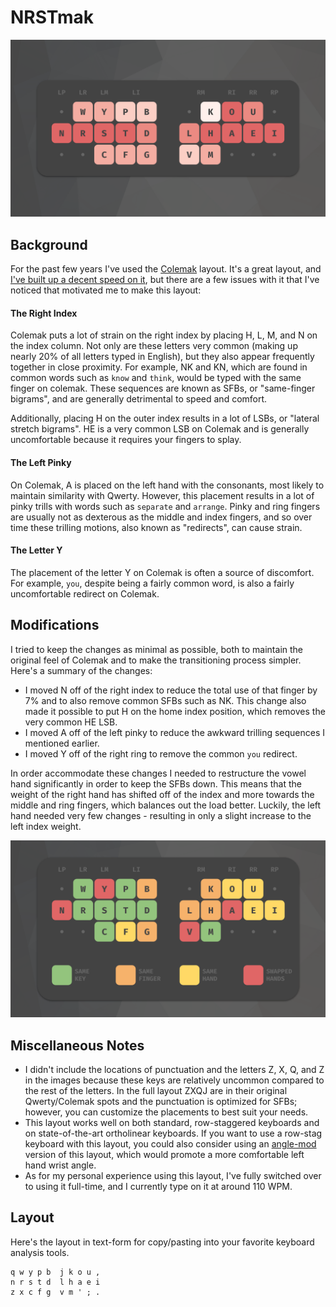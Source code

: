 # NRSTmak
![changes.png](nrstmak.svg)

## Background
For the past few years I've used the [Colemak](https://colemak.com/) layout. It's a great layout, and [I've built up a decent speed on it](https://www.youtube.com/watch?v=rECAwQ8GrgM), but there are a few issues with it that I've noticed that motivated me to make this layout:

#### The Right Index
Colemak puts a lot of strain on the right index by placing H, L, M, and N on the index column. Not only are these letters very common (making up nearly 20% of all letters typed in English), but they also appear frequently together in close proximity. For example, NK and KN, which are found in common words such as `know` and `think`, would be typed with the same finger on colemak. These sequences are known as SFBs, or "same-finger bigrams", and are generally detrimental to speed and comfort.

Additionally, placing H on the outer index results in a lot of LSBs, or "lateral stretch bigrams". HE is a very common LSB on Colemak and is generally uncomfortable because it requires your fingers to splay.

#### The Left Pinky
On Colemak, A is placed on the left hand with the consonants, most likely to maintain similarity with Qwerty. However, this placement results in a lot of pinky trills with words such as `separate` and `arrange`. Pinky and ring fingers are usually not as dexterous as the middle and index fingers, and so over time these trilling motions, also known as "redirects", can cause strain.

#### The Letter Y
The placement of the letter Y on Colemak is often a source of discomfort. For example, `you`, despite being a fairly common word, is also a fairly uncomfortable redirect on Colemak. 

## Modifications
I tried to keep the changes as minimal as possible, both to maintain the original feel of Colemak and to make the transitioning process simpler. Here's a summary of the changes:

- I moved N off of the right index to reduce the total use of that finger by 7% and to also remove common SFBs such as NK. This change also made it possible to put H on the home index position, which removes the very common HE LSB. 
- I moved A off of the left pinky to reduce the awkward trilling sequences I mentioned earlier.
- I moved Y off of the right ring to remove the common `you` redirect.

In order accommodate these changes I needed to restructure the vowel hand significantly in order to keep the SFBs down. This means that the weight of the right hand has shifted off of the index and more towards the middle and ring fingers, which balances out the load better. Luckily, the left hand needed very few changes - resulting in only a slight increase to the left index weight. 

![changes.svg](changes.svg)

## Miscellaneous Notes
- I didn't include the locations of punctuation and the letters Z, X, Q, and Z in the images because these keys are relatively uncommon compared to the rest of the letters. In the full layout ZXQJ are in their original Qwerty/Colemak spots and the punctuation is optimized for SFBs; however, you can customize the placements to best suit your needs.
- This layout works well on both standard, row-staggered keyboards and on state-of-the-art ortholinear keyboards. If you want to use a row-stag keyboard with this layout, you could also consider using an [angle-mod](https://colemakmods.github.io/ergonomic-mods/angle.html) version of this layout, which would promote a more comfortable left hand wrist angle.
- As for my personal experience using this layout, I've fully switched over to using it full-time, and I currently type on it at around 110 WPM. 

## Layout
Here's the layout in text-form for copy/pasting into your favorite keyboard analysis tools.
```
q w y p b  j k o u ,
n r s t d  l h a e i
z x c f g  v m ' ; .
```
